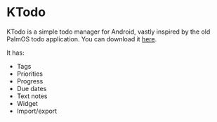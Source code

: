 KTodo
=====
KTodo is a simple todo manager for Android, vastly inspired by the old PalmOS
todo application. You can download it [here](https://market.android.com/details?id=com.kos.ktodo).

It has:

 * Tags
 * Priorities
 * Progress
 * Due dates
 * Text notes
 * Widget
 * Import/export

